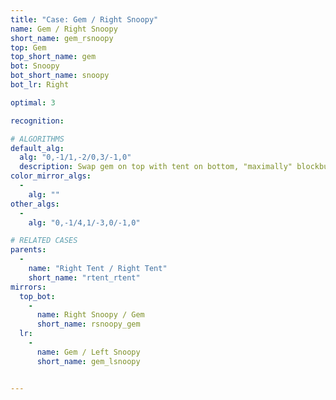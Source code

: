 ```yaml
---
title: "Case: Gem / Right Snoopy"
name: Gem / Right Snoopy
short_name: gem_rsnoopy
top: Gem
top_short_name: gem
bot: Snoopy
bot_short_name: snoopy
bot_lr: Right

optimal: 3

recognition:

# ALGORITHMS
default_alg:
  alg: "0,-1/1,-2/0,3/-1,0"
  description: Swap gem on top with tent on bottom, "maximally" blockbuild to get tent/tent.
color_mirror_algs:
  -
    alg: ""
other_algs:
  -
    alg: "0,-1/4,1/-3,0/-1,0"

# RELATED CASES
parents:
  -
    name: "Right Tent / Right Tent"
    short_name: "rtent_rtent"
mirrors:
  top_bot:
    -
      name: Right Snoopy / Gem
      short_name: rsnoopy_gem
  lr:
    -
      name: Gem / Left Snoopy
      short_name: gem_lsnoopy


---
```


